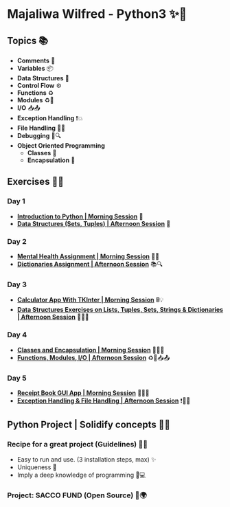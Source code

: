# **Majaliwa Wilfred - Python3** ✨🐍
## **Topics** 📚
- **Comments** 💬
- **Variables** 📦
- **Data Structures** 🧱
- **Control Flow** ⚙️
- **Functions** ♻️
- **Modules** ♻️💼
- **I/O** 📥📤
- **Exception Handling** ❗️💥
- **File Handling** 📄📂
- **Debugging** 🐞🔍
- **Object Oriented Programming**
  - **Classes** 🎩
  - **Encapsulation** 💼

## **Exercises** 🏋️‍♀️
### **Day 1**
- **[Introduction to Python | Morning Session](https://github.com/techymaj/recess-2/blob/main/intro.py)** 🌅
- **[Data Structures (Sets, Tuples) | Afternoon Session](https://github.com/techymaj/recess-2/blob/main/data_structures_sets_tuples.py)** 🌆
### **Day 2**
- **[Mental Health Assignment | Morning Session](https://github.com/techymaj/recess-2/blob/main/mental_health_assignment.py)** 🧠💪
- **[Dictionaries Assignment | Afternoon Session](https://github.com/techymaj/recess-2/blob/main/dictionaries_afternoon_assignment.py)** 📚🔍
### **Day 3**
- **[Calculator App With TKInter | Morning Session](https://github.com/techymaj/recess-2/blob/main/calculator.py)** 🖩💡
- **[Data Structures Exercises on Lists, Tuples, Sets, Strings & Dictionaries | Afternoon Session](https://github.com/techymaj/recess-2/blob/main/data_structures_exercises.py)** 🧱📝💪
### **Day 4**
- **[Classes and Encapsulation | Morning Session](https://github.com/techymaj/recess-2/blob/main/wilfred_majaliwa_morning_4.py)** 🎩✨💼
- **[Functions, Modules, I/O | Afternoon Session](https://github.com/techymaj/recess-2/blob/main/wilfred_majaliwa_afternoon_4.py)** ♻️💪📥📤
### **Day 5**
- **[Receipt Book GUI App | Morning Session](https://github.com/techymaj/recess-2/blob/main/wilfred_majaliwa_morning5.py)** 🧾💡💼
- **[Exception Handling & File Handling | Afternoon Session](https://github.com/techymaj/recess-2/blob/main/wilfred_majaliwa_afternoon5.py)** ❗️📄📂

## **Python Project | Solidify concepts** 🚀💡
### Recipe for a great project (Guidelines) 📜🌟
- Easy to run and use. (3 installation steps, max) ✨
- Uniqueness 🌟
- Imply a deep knowledge of programming 🧠💻

### **Project: SACCO FUND (Open Source)** 💼🌍
